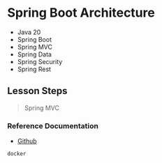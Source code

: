 # Spring Boot Architecture
- Java 20
- Spring Boot
- Spring MVC
- Spring Data
- Spring Security
- Spring Rest

## Lesson Steps
> Spring MVC

### Reference Documentation

* [Github](https://github.com/emre-unaldi/SpringBootArchitecture)


```sh
docker
```

